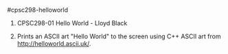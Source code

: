#cpsc298-helloworld

1. CPSC298-01 Hello World - Lloyd Black

2. Prints an ASCII art "Hello World" to the screen using C++
  ASCII art from http://helloworld.ascii.uk/.
